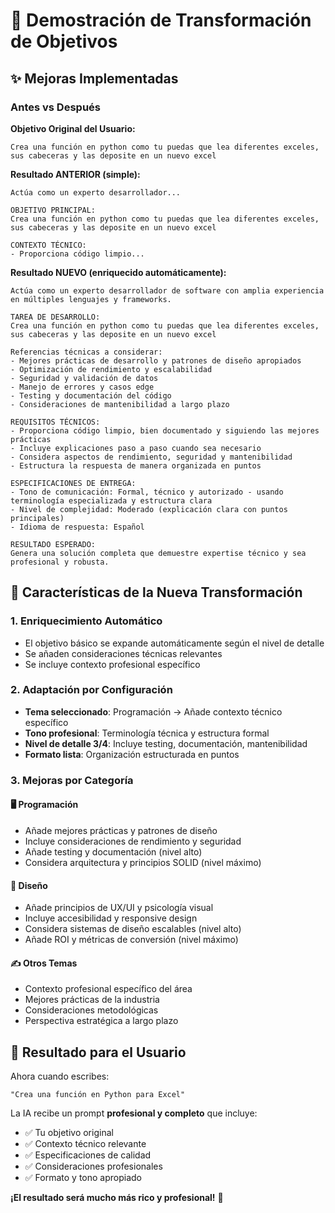 # 🚀 Demostración de Transformación de Objetivos

## ✨ Mejoras Implementadas

### Antes vs Después

**Objetivo Original del Usuario:**
```
Crea una función en python como tu puedas que lea diferentes exceles, sus cabeceras y las deposite en un nuevo excel
```

**Resultado ANTERIOR (simple):**
```
Actúa como un experto desarrollador...

OBJETIVO PRINCIPAL:
Crea una función en python como tu puedas que lea diferentes exceles, sus cabeceras y las deposite en un nuevo excel

CONTEXTO TÉCNICO:
- Proporciona código limpio...
```

**Resultado NUEVO (enriquecido automáticamente):**
```
Actúa como un experto desarrollador de software con amplia experiencia en múltiples lenguajes y frameworks.

TAREA DE DESARROLLO:
Crea una función en python como tu puedas que lea diferentes exceles, sus cabeceras y las deposite en un nuevo excel

Referencias técnicas a considerar:
- Mejores prácticas de desarrollo y patrones de diseño apropiados
- Optimización de rendimiento y escalabilidad
- Seguridad y validación de datos
- Manejo de errores y casos edge
- Testing y documentación del código
- Consideraciones de mantenibilidad a largo plazo

REQUISITOS TÉCNICOS:
- Proporciona código limpio, bien documentado y siguiendo las mejores prácticas
- Incluye explicaciones paso a paso cuando sea necesario
- Considera aspectos de rendimiento, seguridad y mantenibilidad
- Estructura la respuesta de manera organizada en puntos

ESPECIFICACIONES DE ENTREGA:
- Tono de comunicación: Formal, técnico y autorizado - usando terminología especializada y estructura clara
- Nivel de complejidad: Moderado (explicación clara con puntos principales)
- Idioma de respuesta: Español

RESULTADO ESPERADO:
Genera una solución completa que demuestre expertise técnico y sea profesional y robusta.
```

## 🔧 Características de la Nueva Transformación

### 1. **Enriquecimiento Automático**
- El objetivo básico se expande automáticamente según el nivel de detalle
- Se añaden consideraciones técnicas relevantes
- Se incluye contexto profesional específico

### 2. **Adaptación por Configuración**
- **Tema seleccionado**: Programación → Añade contexto técnico específico
- **Tono profesional**: Terminología técnica y estructura formal
- **Nivel de detalle 3/4**: Incluye testing, documentación, mantenibilidad
- **Formato lista**: Organización estructurada en puntos

### 3. **Mejoras por Categoría**

#### 🖥️ **Programación**
- Añade mejores prácticas y patrones de diseño
- Incluye consideraciones de rendimiento y seguridad
- Añade testing y documentación (nivel alto)
- Considera arquitectura y principios SOLID (nivel máximo)

#### 🎨 **Diseño**
- Añade principios de UX/UI y psicología visual
- Incluye accesibilidad y responsive design
- Considera sistemas de diseño escalables (nivel alto)
- Añade ROI y métricas de conversión (nivel máximo)

#### ✍️ **Otros Temas**
- Contexto profesional específico del área
- Mejores prácticas de la industria
- Consideraciones metodológicas
- Perspectiva estratégica a largo plazo

## 🎯 **Resultado para el Usuario**

Ahora cuando escribes:
```
"Crea una función en Python para Excel"
```

La IA recibe un prompt **profesional y completo** que incluye:
- ✅ Tu objetivo original
- ✅ Contexto técnico relevante 
- ✅ Especificaciones de calidad
- ✅ Consideraciones profesionales
- ✅ Formato y tono apropiado

**¡El resultado será mucho más rico y profesional!** 🚀